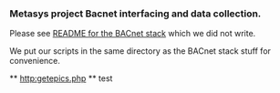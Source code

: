
### Metasys project Bacnet interfacing and data collection.

Please see [README for the BACnet stack](README.txt) which we did not write.

We put our scripts in the same directory as the BACnet stack stuff for convenience.

** <http:getepics.php> ** test

